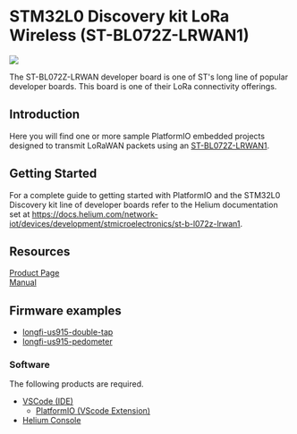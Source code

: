 # STM32L0 Discovery kit LoRa Wireless (ST-BL072Z-LRWAN1)
![](../assets/ST-B-L072Z-LRWAN1-board.png)

The ST-BL072Z-LRWAN developer board is one of ST's long line of popular developer boards. This board is one of their LoRa connectivity offerings.

## Introduction

Here you will find one or more sample PlatformIO embedded projects designed to transmit LoRaWAN packets using an [ST-BL072Z-LRWAN1](https://www.st.com/en/evaluation-tools/b-l072z-lrwan1.html).

## Getting Started
For a complete guide to getting started with PlatformIO and the STM32L0 Discovery kit line of developer boards refer to the Helium documentation set at <https://docs.helium.com/network-iot/devices/development/stmicroelectronics/st-b-l072z-lrwan1>.

## Resources
[Product Page](https://www.st.com/en/evaluation-tools/b-l072z-lrwan1.html)  
[Manual](https://www.st.com/en/evaluation-tools/b-l072z-lrwan1.html#documentation)  

## Firmware examples 
* [longfi-us915-double-tap](examples/arduino-helium-us915-double-tap/)
* [longfi-us915-pedometer](examples/arduino-helium-us915-pedometer/)


### Software
The following products are required. 

* [VSCode \(IDE)](https://code.visualstudio.com/)
    * [PlatformIO \(VScode Extension)](https://platformio.org/)
* [Helium Console](https://docs.helium.com/console) 

 
